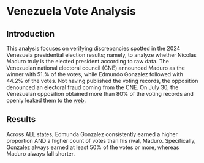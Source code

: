 # Venezuela Vote Analysis

## Introduction
This analysis focuses on verifying discrepancies spotted in the 2024 Venezuela presidential election results; namely, to analyze whether Nicolas Maduro truly is the elected president according to raw data. The Venezuelan national electoral council (CNE) announced Maduro as the winner with 51.% of the votes, while Edmundo Gonzalez followed with 44.2% of the votes. Not having published the voting records, the opposition denounced an electoral fraud coming from the CNE. On July 30, the Venezuelan opposition obtained more than 80% of the voting records and openly leaked them to the <a href="https://resultadosconvzla.com/">web</a>.

## Results
Across ALL states, Edmunda Gonzalez consistently earned a higher proportion AND a higher count of votes than his rival, Maduro. Specifically, Gonzalez always earned at least 50% of the votes or more, whereas Maduro always fall shorter. 
